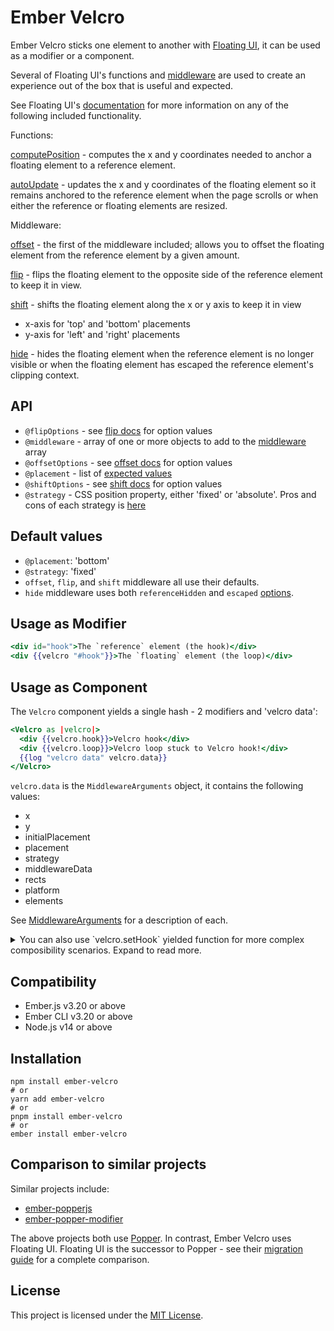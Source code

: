 Ember Velcro
==============================================================================

Ember Velcro sticks one element to another with [Floating UI](https://floating-ui.com/), it can be used as a modifier or a component.

Several of Floating UI's functions and [middleware](https://floating-ui.com/docs/middleware) are used to create an experience out of the box that is useful and expected.

See Floating UI's [documentation](https://floating-ui.com/docs/getting-started) for more information on any of the following included functionality.

Functions:

[computePosition](https://floating-ui.com/docs/computePosition) - computes the x and y coordinates needed to anchor a floating element to a reference element.

[autoUpdate](https://floating-ui.com/docs/autoUpdate) - updates the x and y coordinates of the floating element so it remains anchored to the reference element when the page scrolls or when either the reference or floating elements are resized.

Middleware:

[offset](https://floating-ui.com/docs/offset) - the first of the middleware included; allows you to offset the floating element from the reference element by a given amount.

[flip](https://floating-ui.com/docs/flip) - flips the floating element to the opposite side of the reference element to keep it in view.

[shift](https://floating-ui.com/docs/shift) - shifts the floating element along the x or y axis to keep it in view
* x-axis for 'top' and 'bottom' placements
* y-axis for 'left' and 'right' placements

[hide](https://floating-ui.com/docs/hide) - hides the floating element when the reference element is no longer visible or when the floating element has escaped the reference element's clipping context.


API
------------------------------------------------------------------------------

* `@flipOptions` - see [flip docs](https://floating-ui.com/docs/flip) for option values
* `@middleware` - array of one or more objects to add to the [middleware](https://floating-ui.com/docs/middleware) array
* `@offsetOptions` - see [offset docs](https://floating-ui.com/docs/offset) for option values
* `@placement` - list of [expected values](https://floating-ui.com/docs/computeposition#placement)
* `@shiftOptions` - see [shift docs](https://floating-ui.com/docs/shift) for option values
* `@strategy` - CSS position property, either 'fixed' or 'absolute'. Pros and cons of each strategy is [here](https://floating-ui.com/docs/computePosition#strategy)


Default values
------------------------------------------------------------------------------

* `@placement`: 'bottom'
* `@strategy`: 'fixed'
* `offset`, `flip`, and `shift` middleware all use their defaults.
* `hide` middleware uses both `referenceHidden` and `escaped` [options](https://floating-ui.com/docs/hide#options).

Usage as Modifier
------------------------------------------------------------------------------

```hbs
<div id="hook">The `reference` element (the hook)</div>
<div {{velcro "#hook"}}>The `floating` element (the loop)</div>
```

Usage as Component
------------------------------------------------------------------------------

The `Velcro` component yields a single hash - 2 modifiers and 'velcro data':

```hbs
<Velcro as |velcro|>
  <div {{velcro.hook}}>Velcro hook</div>
  <div {{velcro.loop}}>Velcro loop stuck to Velcro hook!</div>
  {{log "velcro data" velcro.data}}
</Velcro>
```

`velcro.data` is the `MiddlewareArguments` object, it contains the following values:

* x
* y
* initialPlacement
* placement
* strategy
* middlewareData
* rects
* platform
* elements

See [MiddlewareArguments](https://floating-ui.com/docs/middleware#middlewarearguments) for a description of each.

<details>
 <summary>You can also use `velcro.setHook` yielded function for more complex composibility scenarios. Expand to read more.</summary>

## `setHook`

Imagine you're writing a dropdown component with ember-velcro. You want to yield a `trigger` modifier that does two things:
1. sets an element as the "hook" for ember-velcro
2. attaches a click handler to toggle between the open/closed states

Without the yielded `setHook` function, this would not be possible. With `setHook` however, we can pass that function to the modifier, and the modifier can call that function with the element.

Such a dropdown component might look something like this:

```gjs
let myModifier = modifier((element, [setHook, handler]) => {
  // call ember-velcro's setHook
  setHook(element);

  // other custom logic
  element.addEventListener('click', handler);

  return () => {
    element.removeEventListener('click', handler);
  };
});

<template>
  <Velcro as |velcro|>
    {{yield (hash
      trigger=(modifier myModifier velcro.setHook onClick)
    )}}
  </Velcro>
</template>
```

This is needed because, at the time of writing, there's no way in ember to combine two existing modifiers into a single one. You can check the relevant [pull request](https://github.com/CrowdStrike/ember-velcro/pull/186) for more information.


</details>

Compatibility
------------------------------------------------------------------------------

* Ember.js v3.20 or above
* Ember CLI v3.20 or above
* Node.js v14 or above


Installation
------------------------------------------------------------------------------

```
npm install ember-velcro
# or
yarn add ember-velcro
# or
pnpm install ember-velcro
# or
ember install ember-velcro
```

Comparison to similar projects
------------------------------------------------------------------------------

Similar projects include:

* [ember-popperjs](https://github.com/NullVoxPopuli/ember-popperjs)
* [ember-popper-modifier](https://github.com/adopted-ember-addons/ember-popper-modifier)

The above projects both use [Popper](https://popper.js.org/). In contrast, Ember Velcro uses Floating UI. Floating UI is the successor to Popper - see their [migration guide](https://floating-ui.com/docs/migration) for a complete comparison.

License
------------------------------------------------------------------------------

This project is licensed under the [MIT License](LICENSE.md).
